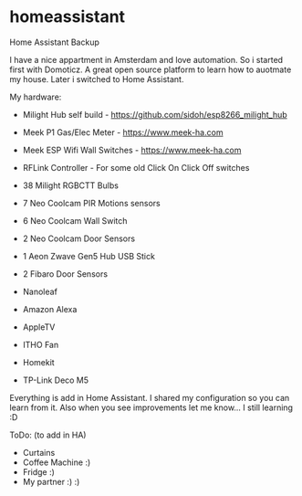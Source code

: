 # homeassistant

Home Assistant Backup

I have a nice appartment in Amsterdam and love automation. So i started first with Domoticz. A great open source platform to learn how to auotmate my house. Later i switched to Home Assistant. 

My hardware:
- Milight Hub self build - https://github.com/sidoh/esp8266_milight_hub

- Meek P1 Gas/Elec Meter - https://www.meek-ha.com
- Meek ESP Wifi Wall Switches - https://www.meek-ha.com

- RFLink Controller - For some old Click On Click Off switches

- 38 Milight RGBCTT Bulbs

- 7 Neo Coolcam PIR Motions sensors
- 6 Neo Coolcam Wall Switch
- 2 Neo Coolcam Door Sensors

- 1 Aeon Zwave Gen5 Hub USB Stick

- 2 Fibaro Door Sensors

- Nanoleaf
- Amazon Alexa
- AppleTV
- ITHO Fan
- Homekit

- TP-Link Deco M5

Everything is add in Home Assistant. I shared my configuration so you can learn from it.
Also when you see improvements let me know... I still learning :D

ToDo: (to add in HA)
- Curtains
- Coffee Machine :)
- Fridge :)
- My partner :) :)

